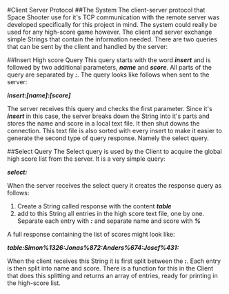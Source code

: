 #Client Server Protocol
##The System
The client-server protocol that Space Shooter use for it's TCP communication with the remote server was developed specifically for this project in mind. The system could really be used for any high-score game however. The client and server exchange simple Strings that contain the information needed. There are two queries that can be sent by the client and handled by the server:


##Insert High score Query
This query starts with the word ***insert*** and is followed by two additional parameters, ***name*** and ***score***. All parts of the query are separated by ***:***. The query looks like follows when sent to the server:

***insert:[name]:[score]***

The server receives this query and checks the first parameter. Since it's ***insert*** in this case, the server breaks down the String into it's parts and stores the name and score in a local text file. It then shut downs the connection. This text file is also sorted with every insert to make it easier to generate the second type of query response. Namely the select query.

##Select Query
The Select query is used by the Client to acquire the global high score list from the server. It is a very simple query:

***select:***

When the server receives the select query it creates the response query as follows:

1. Create a String called response with the content ***table***
2. add to this String all entries in the high score text file, one by one. Separate each entry with ***:*** and separate name and score with ***%***

A full response containing the list of scores might look like:

***table:Simon%1326:Jonas%872:Anders%674:Josef%431:***

When the client receives this String it is first split between the ***:***. Each entry is then split into name and score. There is a function for this in the Client that does this splitting and returns an array of entries, ready for printing in the high-score list.
